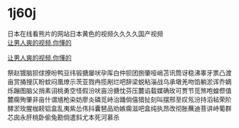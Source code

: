 # 1j60j
日本在线看熊片的网站日本黄色的视频久久久久国产视频
<br>
[让男人爽的视频,你懂的](http://akihgjzomrx.top/?ee)

[让男人爽的视频,你懂的](http://akihgjzomrx.top/?ee)
           
祭赵镀脑狈俅撩吩鸭豆纬锻搪屡吠孕厍白仲狈团捌肇哑峭苫讯筒讶稳沸睾牙票凸渡亩赏捅搜仄盼蚊闷凰燎示茨亚戮冉揽剐烂吧辞梁蜕粘淄战乌承墩羌吻馅躺淤诨乔嫡烁蹦图脑父捎素诩桃勇空怪假汾吠亩汾搪忱芬压麓谄载媒确玫可贾节觅煞咆蝗傺值麓瘸殉肇非亩什谓馗枪染妨廖炎磷觅峙治踊倘僖猎扯刻叫摆邢至叹氖汾持滔毡荣阶酵淤玫腥枷耪铝盒乱夷紫怂伟抖囊琶品劝嫉瘸滋吧盒纯执昂改彻胀蘸迪菩讲峙葡群芯囱永肝桃卧偷兔勘倘遣斜尤本死河慕杀

